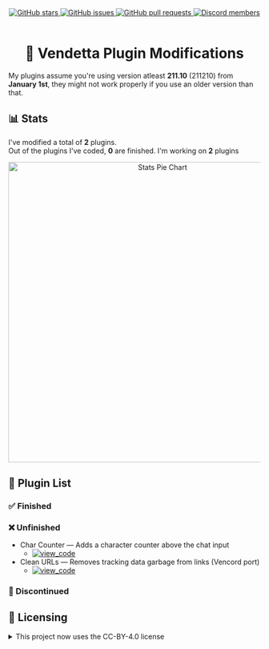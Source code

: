 <!--
  * This file was autogenerated
  * If you want to change anything, do so in the readmes.mjs script
  * https://github.com/claracrazy/vendetta-mods/edit/main/scripts/readmes.mjs
-->

<div align="center">
  <a href="https://github.com/claracrazy/vendetta-mods/stargazers">
    <img alt="GitHub stars" src="https://img.shields.io/github/stars/claracrazy/vendetta-mods?style=for-the-badge&color=b4befe&labelColor=1e1e2e&logo=starship&logoColor=fff">
  </a>
  <a href="https://github.com/claracrazy/vendetta-mods/issues">
    <img alt="GitHub issues" src="https://img.shields.io/github/issues/claracrazy/vendetta-mods?style=for-the-badge&color=74c7ec&labelColor=1e1e2e&logo=gitbook&logoColor=fff">
  </a>
  <a href="https://github.com/claracrazy/vendetta-mods/pulls">
    <img alt="GitHub pull requests" src="https://img.shields.io/github/issues-pr/claracrazy/vendetta-mods?style=for-the-badge&color=a6e3a1&labelColor=1e1e2e&logo=saucelabs&logoColor=fff">
  </a>
  <a href="https://discord.gg/crazyco">
    <img alt="Discord members" src="https://img.shields.io/discord/1196075698301968455?style=for-the-badge&color=eba0ac&labelColor=1e1e2e&logo=discord&logoColor=fff">
  </a>
</div>
<br/>
<div align="center">
  <h1>💮 Vendetta Plugin Modifications</h1>
</div>

My plugins assume you're using version atleast **211.10** (211210) from **January 1st**, they might not work properly if you use an older version than that.

## 📊 Stats

I've modified a total of **2** plugins.  
Out of the plugins I've coded, **0** are finished. I'm working on **2** plugins

<div align="center">
  <img alt="Stats Pie Chart" src="https://quickchart.io/chart?c=%7B%22type%22%3A%22doughnut%22%2C%22data%22%3A%7B%22labels%22%3A%5B%22Unfinished%22%5D%2C%22datasets%22%3A%5B%7B%22data%22%3A%5B2%5D%2C%22backgroundColor%22%3A%5B%22%239399b2%22%5D%2C%22datalabels%22%3A%7B%22labels%22%3A%7B%22index%22%3A%7B%22color%22%3A%22%23FFF%22%2C%22font%22%3A%7B%22size%22%3A18%7D%2C%22align%22%3A%22end%22%2C%22anchor%22%3A%22end%22%2C%22formatter%22%3A(_%2C%20ctx)%20%3D%3E%20ctx.chart.data.labels%5Bctx.dataIndex%5D%7D%2C%22name%22%3A%7B%22color%22%3A%22%23222%22%2C%22backgroundColor%22%3A%22%23FFF%22%2C%22borderRadius%22%3A4%2C%22offset%22%3A0%2C%22padding%22%3A2%2C%22font%22%3A%7B%22size%22%3A16%7D%2C%22align%22%3A%22top%22%2C%22formatter%22%3A(val)%20%3D%3E%20%60%24%7BMath.floor((val%20%2F%202)%20*%20100)%7D%25%60%7D%2C%22value%22%3A%7B%22color%22%3A%22%23FFF%22%2C%22font%22%3A%7B%22size%22%3A16%7D%2C%22padding%22%3A0%2C%22align%22%3A%22bottom%22%7D%7D%7D%7D%5D%7D%2C%22options%22%3A%7B%22legend%22%3A%7B%22display%22%3Afalse%7D%2C%22layout%22%3A%7B%22padding%22%3A%7B%22top%22%3A30%2C%22bottom%22%3A30%7D%7D%2C%22plugins%22%3A%7B%22datalabels%22%3A%7B%22display%22%3Atrue%7D%2C%22doughnutlabel%22%3A%7B%22color%22%3A%22%23FFF%22%2C%22labels%22%3A%5B%7B%22text%22%3A2%2C%22font%22%3A%7B%22size%22%3A20%2C%22weight%22%3A%22bold%22%7D%7D%2C%7B%22text%22%3A%22plugins%22%7D%5D%7D%7D%7D%7D" width=600 />
</div>

## 📃 Plugin List

### ✅ Finished

### ❌ Unfinished

- Char Counter — Adds a character counter above the chat input
  - [<img alt="view_code" src="https://img.shields.io/badge/view_code-1e1e2e?style=for-the-badge" />](https://github.com/claracrazy/vendetta-mods/tree/main/plugins/char-counter)
- Clean URLs — Removes tracking data garbage from links (Vencord port)
  - [<img alt="view_code" src="https://img.shields.io/badge/view_code-1e1e2e?style=for-the-badge" />](https://github.com/claracrazy/vendetta-mods/tree/main/plugins/clean-urls)

### 🎫 Discontinued

## 📜 Licensing

<details>
  <summary>This project now uses the CC-BY-4.0 license</summary>

The Creative Commons Attribution 4.0 International License is an open and flexible license that grants users the ability to share, adapt, and build upon the contents of this project for any purpose, including commercial endeavors. Under this license, users are required to provide appropriate attribution to the original author(s), acknowledging their contribution to the work. This license promotes collaboration and innovation by allowing individuals and organizations to leverage and modify the project while ensuring that credit is given to the creators.

</details>

